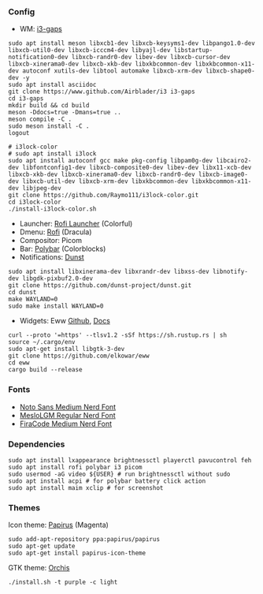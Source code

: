 ### Config
- WM: [i3-gaps](https://www.github.com/Airblader/i3)
```
sudo apt install meson libxcb1-dev libxcb-keysyms1-dev libpango1.0-dev libxcb-util0-dev libxcb-icccm4-dev libyajl-dev libstartup-notification0-dev libxcb-randr0-dev libev-dev libxcb-cursor-dev libxcb-xinerama0-dev libxcb-xkb-dev libxkbcommon-dev libxkbcommon-x11-dev autoconf xutils-dev libtool automake libxcb-xrm-dev libxcb-shape0-dev -y
sudo apt install asciidoc
git clone https://www.github.com/Airblader/i3 i3-gaps
cd i3-gaps
mkdir build && cd build
meson -Ddocs=true -Dmans=true ..
meson compile -C .
sudo meson install -C .
logout
```
```
# i3lock-color
# sudo apt install i3lock
sudo apt install autoconf gcc make pkg-config libpam0g-dev libcairo2-dev libfontconfig1-dev libxcb-composite0-dev libev-dev libx11-xcb-dev libxcb-xkb-dev libxcb-xinerama0-dev libxcb-randr0-dev libxcb-image0-dev libxcb-util-dev libxcb-xrm-dev libxkbcommon-dev libxkbcommon-x11-dev libjpeg-dev
git clone https://github.com/Raymo111/i3lock-color.git
cd i3lock-color
./install-i3lock-color.sh
```
- Launcher: [Rofi Launcher](https://github.com/adi1090x/rofi) (Colorful)
- Dmenu: [Rofi](https://github.com/Murzchnvok/rofi-collection) (Dracula)
- Compositor: Picom
- Bar: [Polybar](https://github.com/adi1090x/polybar-themes) (Colorblocks)
- Notifications: [Dunst](https://github.com/dunst-project/dunst)
```
sudo apt install libxinerama-dev libxrandr-dev libxss-dev libnotify-dev libgdk-pixbuf2.0-dev
git clone https://github.com/dunst-project/dunst.git
cd dunst
make WAYLAND=0
sudo make install WAYLAND=0
```
- Widgets: Eww [Github](https://github.com/elkowar/eww), [Docs](https://elkowar.github.io/eww/)
```
curl --proto '=https' --tlsv1.2 -sSf https://sh.rustup.rs | sh
source ~/.cargo/env
sudo apt-get install libgtk-3-dev
git clone https://github.com/elkowar/eww
cd eww
cargo build --release
```

### Fonts
- [Noto Sans Medium Nerd Font](https://github.com/ryanoasis/nerd-fonts/blob/master/patched-fonts/Noto/Sans/complete/Noto%20Sans%20Medium%20Nerd%20Font%20Complete.ttf)
- [MesloLGM Regular Nerd Font](https://github.com/ryanoasis/nerd-fonts/blob/master/patched-fonts/Meslo/M/Regular/complete/Meslo%20LG%20M%20Regular%20Nerd%20Font%20Complete.ttf)
- [FiraCode Medium Nerd Font](https://github.com/ryanoasis/nerd-fonts/blob/master/patched-fonts/FiraCode/Medium/complete/Fira%20Code%20Medium%20Nerd%20Font%20Complete.ttf)

### Dependencies
```
sudo apt install lxappearance brightnessctl playerctl pavucontrol feh
sudo apt install rofi polybar i3 picom
sudo usermod -aG video ${USER} # run brightnessctl without sudo
sudo apt install acpi # for polybar battery click action
sudo apt install maim xclip # for screenshot
```

### Themes
Icon theme: [Papirus](https://github.com/PapirusDevelopmentTeam/papirus-icon-theme) (Magenta)
```
sudo add-apt-repository ppa:papirus/papirus
sudo apt-get update
sudo apt-get install papirus-icon-theme
```

GTK theme: [Orchis](https://github.com/vinceliuice/Orchis-theme)
```
./install.sh -t purple -c light
```


